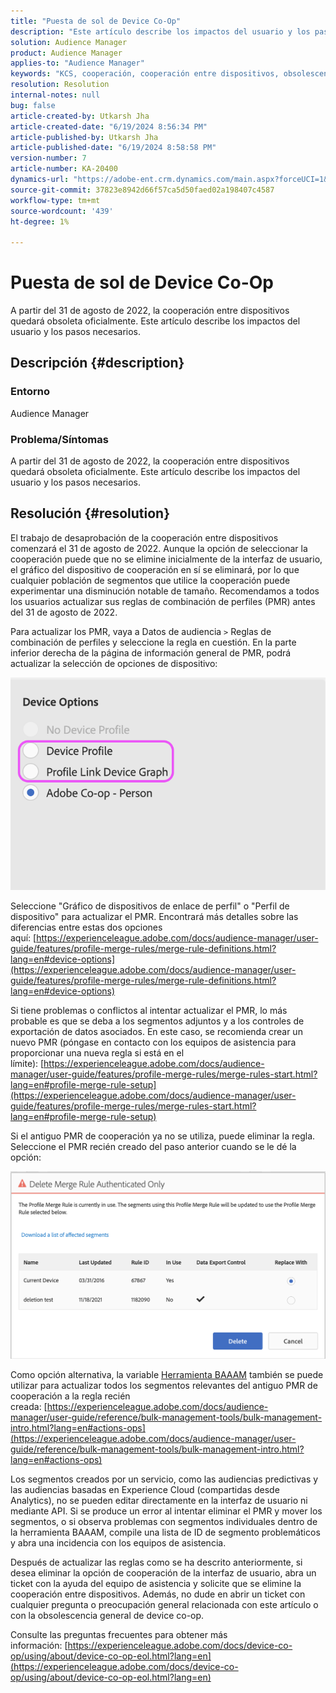 ```yaml
---
title: "Puesta de sol de Device Co-Op"
description: "Este artículo describe los impactos del usuario y los pasos necesarios para la desaprobación de la puesta de sol de device co-op"
solution: Audience Manager
product: Audience Manager
applies-to: "Audience Manager"
keywords: "KCS, cooperación, cooperación entre dispositivos, obsolescencia, puesta de sol, EOL, fin de vida útil, PMR, regla de combinación de perfiles, vinculación de dispositivos, perfil de dispositivo"
resolution: Resolution
internal-notes: null
bug: false
article-created-by: Utkarsh Jha
article-created-date: "6/19/2024 8:56:34 PM"
article-published-by: Utkarsh Jha
article-published-date: "6/19/2024 8:58:58 PM"
version-number: 7
article-number: KA-20400
dynamics-url: "https://adobe-ent.crm.dynamics.com/main.aspx?forceUCI=1&pagetype=entityrecord&etn=knowledgearticle&id=61f96c68-7e2e-ef11-840a-00224809e160"
source-git-commit: 37823e8942d66f57ca5d50faed02a198407c4587
workflow-type: tm+mt
source-wordcount: '439'
ht-degree: 1%

---
```


# Puesta de sol de Device Co-Op


A partir del 31 de agosto de 2022, la cooperación entre dispositivos quedará obsoleta oficialmente. Este artículo describe los impactos del usuario y los pasos necesarios.

## Descripción {#description}


### Entorno

Audience Manager

### Problema/Síntomas

A partir del 31 de agosto de 2022, la cooperación entre dispositivos quedará obsoleta oficialmente. Este artículo describe los impactos del usuario y los pasos necesarios.


## Resolución {#resolution}


El trabajo de desaprobación de la cooperación entre dispositivos comenzará el 31 de agosto de 2022. Aunque la opción de seleccionar la cooperación puede que no se elimine inicialmente de la interfaz de usuario, el gráfico del dispositivo de cooperación en sí se eliminará, por lo que cualquier población de segmentos que utilice la cooperación puede experimentar una disminución notable de tamaño. Recomendamos a todos los usuarios actualizar sus reglas de combinación de perfiles (PMR) antes del 31 de agosto de 2022.

Para actualizar los PMR, vaya a Datos de audiencia `>`  Reglas de combinación de perfiles y seleccione la regla en cuestión. En la parte inferior derecha de la página de información general de PMR, podrá actualizar la selección de opciones de dispositivo:

![](assets/29cf3d52-d61f-ed11-b83e-0022480868ff.png)

Seleccione &quot;Gráfico de dispositivos de enlace de perfil&quot; o &quot;Perfil de dispositivo&quot; para actualizar el PMR. Encontrará más detalles sobre las diferencias entre estas dos opciones aquí: [https://experienceleague.adobe.com/docs/audience-manager/user-guide/features/profile-merge-rules/merge-rule-definitions.html?lang=en#device-options](https://experienceleague.adobe.com/docs/audience-manager/user-guide/features/profile-merge-rules/merge-rule-definitions.html?lang=en#device-options)

Si tiene problemas o conflictos al intentar actualizar el PMR, lo más probable es que se deba a los segmentos adjuntos y a los controles de exportación de datos asociados. En este caso, se recomienda crear un nuevo PMR (póngase en contacto con los equipos de asistencia para proporcionar una nueva regla si está en el límite): [https://experienceleague.adobe.com/docs/audience-manager/user-guide/features/profile-merge-rules/merge-rules-start.html?lang=en#profile-merge-rule-setup](https://experienceleague.adobe.com/docs/audience-manager/user-guide/features/profile-merge-rules/merge-rules-start.html?lang=en#profile-merge-rule-setup)

Si el antiguo PMR de cooperación ya no se utiliza, puede eliminar la regla. Seleccione el PMR recién creado del paso anterior cuando se le dé la opción:

![](assets/82d7968f-9950-ed11-bba2-0022480868ff.png)

Como opción alternativa, la variable [Herramienta BAAAM](https://experienceleague.adobe.com/docs/audience-manager/user-guide/reference/bulk-management-tools/bulk-management-intro.html?lang=en) también se puede utilizar para actualizar todos los segmentos relevantes del antiguo PMR de cooperación a la regla recién creada: [https://experienceleague.adobe.com/docs/audience-manager/user-guide/reference/bulk-management-tools/bulk-management-intro.html?lang=en#actions-ops](https://experienceleague.adobe.com/docs/audience-manager/user-guide/reference/bulk-management-tools/bulk-management-intro.html?lang=en#actions-ops)

Los segmentos creados por un servicio, como las audiencias predictivas y las audiencias basadas en Experience Cloud (compartidas desde Analytics), no se pueden editar directamente en la interfaz de usuario ni mediante API. Si se produce un error al intentar eliminar el PMR y mover los segmentos, o si observa problemas con segmentos individuales dentro de la herramienta BAAAM, compile una lista de ID de segmento problemáticos y abra una incidencia con los equipos de asistencia. 

Después de actualizar las reglas como se ha descrito anteriormente, si desea eliminar la opción de cooperación de la interfaz de usuario, abra un ticket con la ayuda del equipo de asistencia y solicite que se elimine la cooperación entre dispositivos. Además, no dude en abrir un ticket con cualquier pregunta o preocupación general relacionada con este artículo o con la obsolescencia general de device co-op.

Consulte las preguntas frecuentes para obtener más información: [https://experienceleague.adobe.com/docs/device-co-op/using/about/device-co-op-eol.html?lang=en](https://experienceleague.adobe.com/docs/device-co-op/using/about/device-co-op-eol.html?lang=en)
